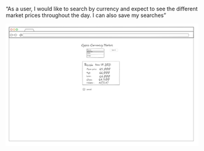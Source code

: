“As a user, I would like to search by currency and expect to see the different market prices throughout the day.
I can also save my searches”

![plot](./imgs/Project_1.png)